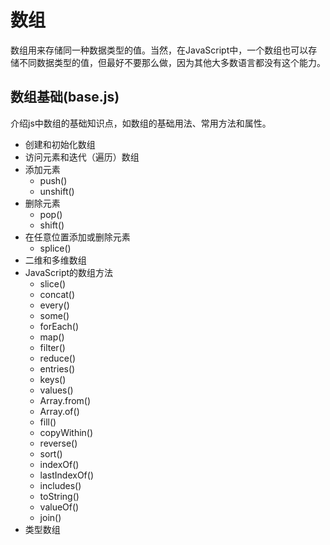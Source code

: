 # 数组
数组用来存储同一种数据类型的值。当然，在JavaScript中，一个数组也可以存储不同数据类型的值，但最好不要那么做，因为其他大多数语言都没有这个能力。
## 数组基础(base.js)
介绍js中数组的基础知识点，如数组的基础用法、常用方法和属性。
- 创建和初始化数组
- 访问元素和迭代（遍历）数组
- 添加元素
    + push()
    + unshift()
- 删除元素
    + pop()
    + shift()
- 在任意位置添加或删除元素
    + splice()
- 二维和多维数组
- JavaScript的数组方法
    + slice()
    + concat()
    + every()
    + some()
    + forEach()
    + map()
    + filter()
    + reduce()
    + entries()
    + keys()
    + values()
    + Array.from()
    + Array.of()
    + fill()
    + copyWithin()
    + reverse()
    + sort()
    + indexOf()
    + lastIndexOf()
    + includes()
    + toString()
    + valueOf()
    + join()
- 类型数组